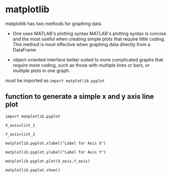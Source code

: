 # matplotlib
matplotlib has two methods for graphing data


- One uses MATLAB's plotting syntax
    MATLAB's plotting syntax is concise and the most useful when 
    creating simple plots that require little coding. This method 
    is most effective when graphing data directly from a DataFrame

- object-oriented interface
    better suited to more complicated graphs that require more 
    coding, such as those with multiple lines or bars, or multiple 
    plots in one graph.

must be imported as `import matplotlib.pyplot`

## function to generate a simple x and y axis line plot

    import matplotlib.pyplot

    X_axis=list_1

    Y_axis=list_2

    matplotlib.pyplot.xlabel("Label for Axis X")

    matplotlib.pyplot.ylabel("Label for Axis Y")

    matplotlib.pyplot.plot(X_axis,Y_axis)

    matplotlib.pyplot.show()

